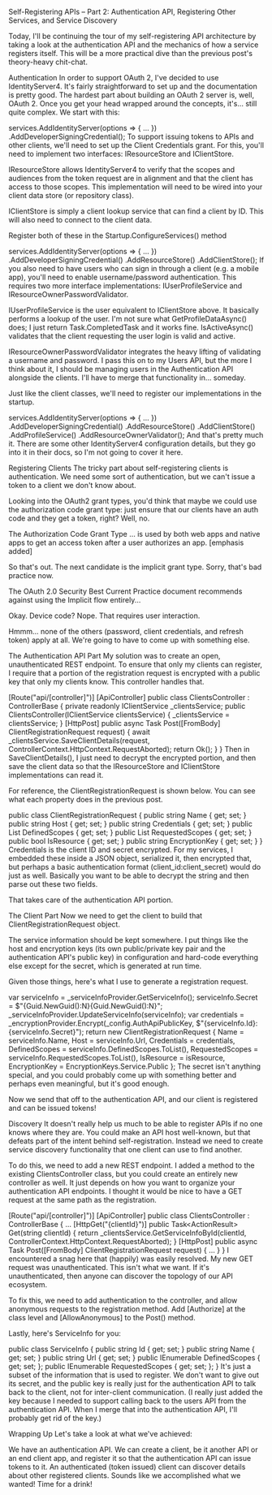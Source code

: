 Self-Registering APIs – Part 2: Authentication API, Registering Other Services, and Service Discovery

Today, I'll be continuing the tour of my self-registering API architecture by taking a look at the authentication API and the mechanics of how a service registers itself. This will be a more practical dive than the previous post's theory-heavy chit-chat.

Authentication
In order to support OAuth 2, I've decided to use IdentityServer4. It's fairly straightforward to set up and the documentation is pretty good. The hardest part about building an OAuth 2 server is, well, OAuth 2. Once you get your head wrapped around the concepts, it's... still quite complex. We start with this:

services.AddIdentityServer(options => { ... })
        .AddDeveloperSigningCredential(); 
To support issuing tokens to APIs and other clients, we'll need to set up the Client Credentials grant. For this, you'll need to implement two interfaces: IResourceStore and IClientStore.

IResourceStore allows IdentityServer4 to verify that the scopes and audiences from the token request are in alignment and that the client has access to those scopes. This implementation will need to be wired into your client data store (or repository class).

IClientStore is simply a client lookup service that can find a client by ID. This will also need to connect to the client data.

Register both of these in the Startup.ConfigureServices() method

services.AddIdentityServer(options => { ... })
        .AddDeveloperSigningCredential()
        .AddResourceStore<ResourceStore>()
        .AddClientStore<ClientStore>(); 
If you also need to have users who can sign in through a client (e.g. a mobile app), you'll need to enable username/password authentication. This requires two more interface implementations: IUserProfileService and IResourceOwnerPasswordValidator.

IUserProfileService is the user equivalent to IClientStore above. It basically performs a lookup of the user. I'm not sure what GetProfileDataAsync() does; I just return Task.CompletedTask and it works fine. IsActiveAsync() validates that the client requesting the user login is valid and active.

IResourceOwnerPasswordValidator integrates the heavy lifting of validating a username and password. I pass this on to my Users API, but the more I think about it, I should be managing users in the Authentication API alongside the clients. I'll have to merge that functionality in... someday.

Just like the client classes, we'll need to register our implementations in the startup.

services.AddIdentityServer(options => { ... })
        .AddDeveloperSigningCredential()
        .AddResourceStore<ResourceStore>()
        .AddClientStore<ClientStore>()
        .AddProfileService<UserProfileService>()
        .AddResourceOwnerValidator<UserResourceOwnerPasswordValidator>(); 
And that's pretty much it. There are some other IdentityServer4 configuration details, but they go into it in their docs, so I'm not going to cover it here.

Registering Clients
The tricky part about self-registering clients is authentication. We need some sort of authentication, but we can't issue a token to a client we don't know about.

Looking into the OAuth2 grant types, you'd think that maybe we could use the authorization code grant type: just ensure that our clients have an auth code and they get a token, right? Well, no.

The Authorization Code Grant Type ... is used by both web apps and native apps to get an access token after a user authorizes an app. [emphasis added]

So that's out. The next candidate is the implicit grant type. Sorry, that's bad practice now.

The OAuth 2.0 Security Best Current Practice document recommends against using the Implicit flow entirely...

Okay. Device code? Nope. That requires user interaction.

Hmmm... none of the others (password, client credentials, and refresh token) apply at all. We're going to have to come up with something else.

The Authentication API Part
My solution was to create an open, unauthenticated REST endpoint. To ensure that only my clients can register, I require that a portion of the registration request is encrypted with a public key that only my clients know. This controller handles that.

[Route("api/[controller]")]
[ApiController] 
public class ClientsController : ControllerBase
{
    private readonly IClientService _clientsService;
    public ClientsController(IClientService clientsService)
    {
        _clientsService = clientsService;
    }
    [HttpPost]
    public async Task<ActionResult> Post([FromBody] ClientRegistrationRequest request)
    {
        await _clientsService.SaveClientDetails(request, ControllerContext.HttpContext.RequestAborted);
        return Ok();
    }
} 
Then in SaveClientDetails(), I just need to decrypt the encrypted portion, and then save the client data so that the IResourceStore and IClientStore implementations can read it.

For reference, the ClientRegistrationRequest is shown below. You can see what each property does in the previous post.

public class ClientRegistrationRequest 
{
    public string Name { get; set; }
    public string Host { get; set; }
    public string Credentials { get; set; }
    public List<string>  DefinedScopes { get; set; }
    public List<string> RequestedScopes { get; set; }
    public bool IsResource { get; set; }
    public string EncryptionKey { get; set; } 
} 
Credentials is the client ID and secret encrypted. For my services, I embedded these inside a JSON object, serialized it, then encrypted that, but perhaps a basic authentication format (client_id:client_secret) would do just as well. Basically you want to be able to decrypt the string and then parse out these two fields.

That takes care of the authentication API portion.

The Client Part
Now we need to get the client to build that ClientRegistrationRequest object.

The service information should be kept somewhere. I put things like the host and encryption keys (its own public/private key pair and the authentication API's public key) in configuration and hard-code everything else except for the secret, which is generated at run time.

Given those things, here's what I use to generate a registration request.

var serviceInfo = _serviceInfoProvider.GetServiceInfo();
 serviceInfo.Secret = $"{Guid.NewGuid():N}{Guid.NewGuid():N}";
 _serviceInfoProvider.UpdateServiceInfo(serviceInfo);
var credentials = _encryptionProvider.Encrypt(_config.AuthApiPublicKey, 
                                              $"{serviceInfo.Id}:{serviceInfo.Secret}"); 
return new ClientRegistrationRequest
    {
        Name = serviceInfo.Name,
        Host = serviceInfo.Url,
        Credentials = credentials,
        DefinedScopes = serviceInfo.DefinedScopes.ToList(),
        RequestedScopes = serviceInfo.RequestedScopes.ToList(),
        IsResource = isResource,
        EncryptionKey = EncryptionKeys.Service.Public
    }; 
The secret isn't anything special, and you could probably come up with something better and perhaps even meaningful, but it's good enough.

Now we send that off to the authentication API, and our client is registered and can be issued tokens!

Discovery
It doesn't really help us much to be able to register APIs if no one knows where they are. You could make an API host well-known, but that defeats part of the intent behind self-registration. Instead we need to create service discovery functionality that one client can use to find another.

To do this, we need to add a new REST endpoint. I added a method to the existing ClientsController class, but you could create an entirely new controller as well. It just depends on how you want to organize your authentication API endpoints. I thought it would be nice to have a GET request at the same path as the registration.

[Route("api/[controller]")]
[ApiController] 
public class ClientsController : ControllerBase 
{
    ... 
    [HttpGet("{clientId}")] 
    public Task<ActionResult<ServiceInfo>> Get(string clientId) 
    { 
        return _clientsService.GetServiceInfoById(clientId, ControllerContext.HttpContext.RequestAborted); 
    } 
    [HttpPost] 
    public async Task<ActionResult> Post([FromBody] ClientRegistrationRequest request) { ... } 
} 
I encountered a snag here that (happily) was easily resolved. My new GET request was unauthenticated. This isn't what we want. If it's unauthenticated, then anyone can discover the topology of our API ecosystem.

To fix this, we need to add authentication to the controller, and allow anonymous requests to the registration method. Add [Authorize] at the class level and [AllowAnonymous] to the Post() method.

Lastly, here's ServiceInfo for you:

public class ServiceInfo 
{ 
    public string Id { get; set; } 
    public string Name { get; set; } 
    public string Url { get; set; } 
    public IEnumerable<string> DefinedScopes { get; set; }; 
    public IEnumerable<string> RequestedScopes { get; set; }; 
} 
It's just a subset of the information that is used to register. We don't want to give out its secret, and the public key is really just for the authentication API to talk back to the client, not for inter-client communication. (I really just added the key because I needed to support calling back to the users API from the authentication API. When I merge that into the authentication API, I'll probably get rid of the key.)

Wrapping Up
Let's take a look at what we've achieved:

We have an authentication API.
We can create a client, be it another API or an end client app, and register it so that the authentication API can issue tokens to it.
An authenticated (token issued) client can discover details about other registered clients.
Sounds like we accomplished what we wanted! Time for a drink!